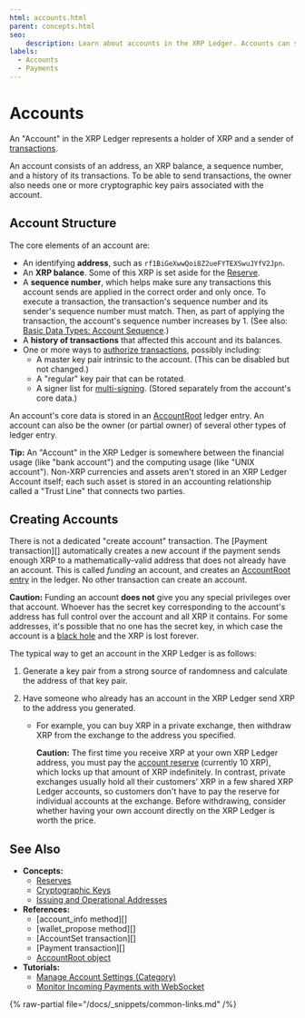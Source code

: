 ```yaml
---
html: accounts.html
parent: concepts.html
seo:
    description: Learn about accounts in the XRP Ledger. Accounts can send transactions and hold XRP.
labels:
  - Accounts
  - Payments
---
```

# Accounts

An "Account" in the XRP Ledger represents a holder of XRP and a sender of [transactions](../../references/protocol/transactions/index.md).

An account consists of an address, an XRP balance, a sequence number, and a history of its transactions. To be able to send transactions, the owner also needs one or more cryptographic key pairs associated with the account.


## Account Structure

 The core elements of an account are:

- An identifying **address**, such as `rf1BiGeXwwQoi8Z2ueFYTEXSwuJYfV2Jpn`.
- An **XRP balance**. Some of this XRP is set aside for the [Reserve](reserves.md).
- A **sequence number**, which helps make sure any transactions this account sends are applied in the correct order and only once. To execute a transaction, the transaction's sequence number and its sender's sequence number must match. Then, as part of applying the transaction, the account's sequence number increases by 1. (See also: [Basic Data Types: Account Sequence](../../references/protocol/data-types/basic-data-types.md#account-sequence).)
- A **history of transactions** that affected this account and its balances.
- One or more ways to [authorize transactions](../transactions/index.md#authorizing-transactions), possibly including:
    - A master key pair intrinsic to the account. (This can be disabled but not changed.)
    - A "regular" key pair that can be rotated.
    - A signer list for [multi-signing](multi-signing.md). (Stored separately from the account's core data.)

An account's core data is stored in an [AccountRoot](../../references/protocol/ledger-data/ledger-entry-types/accountroot.md) ledger entry. An account can also be the owner (or partial owner) of several other types of ledger entry.

**Tip:** An "Account" in the XRP Ledger is somewhere between the financial usage (like "bank account") and the computing usage (like "UNIX account"). Non-XRP currencies and assets aren't stored in an XRP Ledger Account itself; each such asset is stored in an accounting relationship called a "Trust Line" that connects two parties.


## Creating Accounts

There is not a dedicated "create account" transaction. The [Payment transaction][] automatically creates a new account if the payment sends enough XRP to a mathematically-valid address that does not already have an account. This is called _funding_ an account, and creates an [AccountRoot entry](../../references/protocol/ledger-data/ledger-entry-types/accountroot.md) in the ledger. No other transaction can create an account.

**Caution:** Funding an account **does not** give you any special privileges over that account. Whoever has the secret key corresponding to the account's address has full control over the account and all XRP it contains. For some addresses, it's possible that no one has the secret key, in which case the account is a [black hole](addresses.md#special-addresses) and the XRP is lost forever.

The typical way to get an account in the XRP Ledger is as follows:

1. Generate a key pair from a strong source of randomness and calculate the address of that key pair.

2. Have someone who already has an account in the XRP Ledger send XRP to the address you generated.

    - For example, you can buy XRP in a private exchange, then withdraw XRP from the exchange to the address you specified.

        **Caution:** The first time you receive XRP at your own XRP Ledger address, you must pay the [account reserve](reserves.md) (currently 10 XRP), which locks up that amount of XRP indefinitely. In contrast, private exchanges usually hold all their customers' XRP in a few shared XRP Ledger accounts, so customers don't have to pay the reserve for individual accounts at the exchange. Before withdrawing, consider whether having your own account directly on the XRP Ledger is worth the price.



## See Also

- **Concepts:**
    - [Reserves](reserves.md)
    - [Cryptographic Keys](cryptographic-keys.md)
    - [Issuing and Operational Addresses](account-types.md)
- **References:**
    - [account_info method][]
    - [wallet_propose method][]
    - [AccountSet transaction][]
    - [Payment transaction][]
    - [AccountRoot object](../../references/protocol/ledger-data/ledger-entry-types/accountroot.md)
- **Tutorials:**
    - [Manage Account Settings (Category)](../../tutorials/how-tos/manage-account-settings/index.md)
    - [Monitor Incoming Payments with WebSocket](../../tutorials/http-websocket-apis/build-apps/monitor-incoming-payments-with-websocket.md)

{% raw-partial file="/docs/_snippets/common-links.md" /%}
